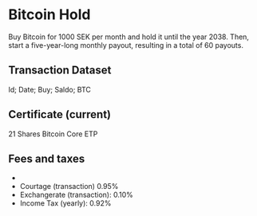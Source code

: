 # Bitcoin Hold
Buy Bitcoin for 1000 SEK per month and hold it until the year 2038. Then, start a five-year-long monthly payout, resulting in a total of 60 payouts.

## Transaction Dataset
Id; Date; Buy; Saldo; BTC

## Certificate (current)
21 Shares Bitcoin Core ETP

## Fees and taxes
+
+ Courtage (transaction) 0.95%
+ Exchangerate (transaction): 0.10%
+ Income Tax (yearly): 0.92%
